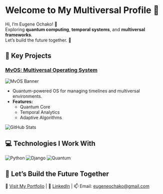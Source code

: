 # Welcome to My Multiversal Profile 🌌  
Hi, I’m Eugene Ochako! 👋  
Exploring **quantum computing**, **temporal systems**, and **multiversal frameworks**.  
Let’s build the future together. 🚀  

## 🚀 Key Projects
### [MvOS: Multiversal Operating System](https://github.com/your-repo/mvos)  
![MvOS Banner](path/to/banner-image.gif)
- Quantum-powered OS for managing timelines and multiversal environments.
- **Features:**
  - Quantum Core
  - Temporal Analytics
  - Adaptive Algorithms  

![GitHub Stats](https://github-readme-stats.vercel.app/api?username=yourusername&show_icons=true&theme=radical)

## 💻 Technologies I Work With  
![Python](https://img.shields.io/badge/Python-3.9-blue?logo=python&logoColor=white)
![Django](https://img.shields.io/badge/Django-3.2-green?logo=django)
![Quantum](https://img.shields.io/badge/Quantum-IBM%20Qiskit-blue?logo=ibm)

## 🌟 Let’s Build the Future Together  
🔗 [Visit My Portfolio](https://yourportfolio.com) | 💼 [LinkedIn](https://linkedin.com/in/yourprofile) | 📫 Email: eugeneochako@gmail.com 


<!---
TuringTechXE/TuringTechXE is a ✨ special ✨ repository because its `README.md` (this file) appears on your GitHub profile.
You can click the Preview link to take a look at your changes.
--->
